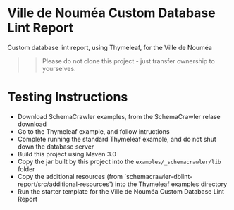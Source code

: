 # Ville de Nouméa Custom Database Lint Report

Custom database lint report, using Thymeleaf, for the Ville de Nouméa

>> Please do not clone this project - just transfer ownership to yourselves.

# Testing Instructions
- Download SchemaCrawler examples, from the SchemaCrawler relase download
- Go to the Thymeleaf example, and follow intructions
- Complete running the standard Thymeleaf example, and do not shut down the database server
- Build this project using Maven 3.0
- Copy the jar built by this project into the `examples/_schemacrawler/lib` folder
- Copy the additional resources (from `schemacrawler-dblint-report/src/additional-resources') into the Thymeleaf examples directory
- Run the starter template for the Ville de Nouméa Custom Database Lint Report 
